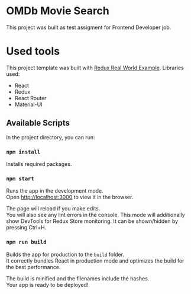 # OMDb Movie Search

This project was built as test assigment for Frontend Developer job.

# Used tools
This project template was built with [Redux Real World Example](https://github.com/reduxjs/redux/tree/master/examples/real-world).
Libraries used:
- React
- Redux
- React Router
- Material-UI

## Available Scripts

In the project directory, you can run:

### `npm install`

Installs required packages.

### `npm start`

Runs the app in the development mode.<br>
Open [http://localhost:3000](http://localhost:3000) to view it in the browser.

The page will reload if you make edits.<br>
You will also see any lint errors in the console.
This mode will additionally show DevTools for Redux Store monitoring. It can be shown/hidden by pressing Ctrl+H.

### `npm run build`

Builds the app for production to the `build` folder.<br>
It correctly bundles React in production mode and optimizes the build for the best performance.

The build is minified and the filenames include the hashes.<br>
Your app is ready to be deployed!
